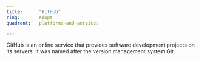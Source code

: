 ```yaml
---
title:      "GitHub"
ring:       adopt
quadrant:   platforms-and-services

---
```


GitHub is an online service that provides software development projects on its servers. It was named after the version management system Git.